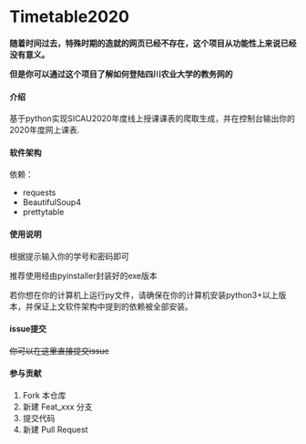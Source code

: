 # Timetable2020

**随着时间过去，特殊时期的造就的网页已经不存在，这个项目从功能性上来说已经没有意义。**

**但是你可以通过这个项目了解如何登陆四川农业大学的教务网的**

#### 介绍

基于python实现SICAU2020年度线上授课课表的爬取生成，并在控制台输出你的2020年度网上课表.

#### 软件架构
依赖：
* requests
* BeautifulSoup4
* prettytable

#### 使用说明

根据提示输入你的学号和密码即可

推荐使用经由pyinstaller封装好的exe版本

若你想在你的计算机上运行py文件，请确保在你的计算机安装python3+以上版本，并保证上文软件架构中提到的依赖被全部安装。

#### issue提交

~~你可以在这里直接提交issue~~

#### 参与贡献

1.  Fork 本仓库
2.  新建 Feat_xxx 分支
3.  提交代码
4.  新建 Pull Request
